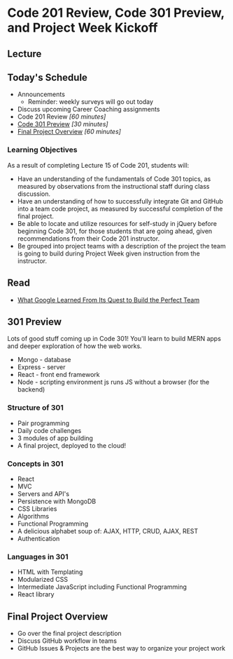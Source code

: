 # Code 201 Review, Code 301 Preview, and Project Week Kickoff

## Lecture

## Today's Schedule

- Announcements
  - Reminder: weekly surveys will go out today
- Discuss upcoming Career Coaching assignments
- Code 201 Review *[60 minutes]*
- [Code 301 Preview](#301) *[30 minutes]*
- [Final Project Overview](#project) *[60 minutes]*

### Learning Objectives

As a result of completing Lecture 15 of Code 201, students will:

- Have an understanding of the fundamentals of Code 301 topics, as measured by observations from the instructional staff during class discussion.
- Have an understanding of how to successfully integrate Git and GitHub into a team code project, as measured by successful completion of the final project.
- Be able to locate and utilize resources for self-study in jQuery before beginning Code 301, for those students that are going ahead, given recommendations from their Code 201 instructor.
- Be grouped into project teams with a description of the project the team is going to build during Project Week given instruction from the instructor.

<a id="readings"></a>

## Read

- [What Google Learned From Its Quest to Build the Perfect Team](https://www.nytimes.com/2016/02/28/magazine/what-google-learned-from-its-quest-to-build-the-perfect-team.html)

<a id="301"></a>

## 301 Preview

Lots of good stuff coming up in Code 301! You'll learn to build MERN apps and deeper exploration of how the web works.
- Mongo - database
- Express - server
- React - front end framework
- Node - scripting environment js runs JS without a browser (for the backend)

### Structure of 301

- Pair programming
- Daily code challenges
- 3 modules of app building
- A final project, deployed to the cloud!

### Concepts in 301

- React
- MVC
- Servers and API's
- Persistence with MongoDB
- CSS Libraries
- Algorithms
- Functional Programming
- A delicious alphabet soup of: AJAX, HTTP, CRUD, AJAX, REST
- Authentication

### Languages in 301

- HTML with Templating
- Modularized CSS
- Intermediate JavaScript including Functional Programming
- React library

## Final Project Overview

- Go over the final project description
- Discuss GitHub workflow in teams
- GitHub Issues & Projects are the best way to organize your project work
